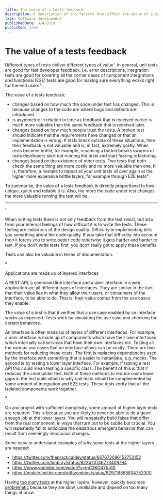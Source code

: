 ```yaml
---
title: The value of a tests feedback
description: A description of the factors that affect the value of a tests feedback
tags: Software development
publishedDate: 8/4/2020
published: true
---
```


# The value of a tests feedback

Different types of tests deliver different types of value¹. In general, unit tests are good for fast developer feedback, i.e. error descriptions, integration tests are good for covering all the corner cases of component integrations and functional (E2E) tests are good for making sure everything works right for the end users².

The value of a tests feedback:

- changes based on how much the code under test has changed. This is because changes to the code are where bugs and defects are introduced.
- is asymmetric in relation to time as feedback that is received earlier is much more valuable than the same feedback that is received later.
- changes based on how much people trust the tests. A broken test should indicate that the requirements have changed or that an implementation is wrong. If tests break outside of these situations, then their feedback is not valuable and is, in fact, extremely costly. When tests become brittle, for example, renaming a button breaks swarms of tests developers start not running the tests and start fearing refactoring.
- changes based on the existence of other tests. Two tests that both check the same thing are more costly and no more valuable than one. It is, therefore, a mistake to repeat all your unit tests all over again at the higher more expensive brittle layers, for example through E2E tests³.

To summarise, the value of a tests feedback is directly proportional to how unique, quick and reliable it is. Also, the more the code under test changes the more valuable running the test will be.

---

¹

When writing tests there is not only feedback from the test result, but also from your internal feelings of how difficult it is to write the tests. These feeling are indicators of the design quality. Difficulty in implementing tells you something about the code quality. If you take that difficulty into account then it forces you to write better code otherwise it gets harder and harder to test. If you don’t write tests first, you don’t really get to apply these benefits

Tests can also be valuable in terms of documentation.

²

Applications are made up of layered interfaces

A REST API, a command line interface and a user interface in a web application are all different types of interfaces. They are similar in the fact that their value lies in what they allow their users, or consumers of the interface, to be able to do. That is, their value comes from the use cases they enable.

The value of a test is that it verifies that a use case enabled by an interface works as expected. Tests work by simulating the use case and checking for certain behaviors.

An interface is often made up of layers of different interfaces. For example, a user interface is made up of components which have their own interfaces which internally call services that have their own interfaces etc.
Testing all the various use cases that an interface allows can be costly. There are two methods for reducing these costs. The first is replacing dependencies used by the interface with something that is easier to instantiate, e.g. mocks. The second is by testing a lower layer interface. For example, if testing a rest API this could mean testing a specific class. The benefit of this is that it reduces the code under test. Both of these methods to reduce costs leave gaps in the test suite which is why unit tests should be complemented by some amount of integration and E2E tests. These tests verify that all the isolated components work together.

³

On any project with sufficient complexity, some amount of higher layer tests are required. This is because you are likely to never be able to do a good enough job at the lower layers. You will repeatedly build fakes that differ from the real component, in ways that turn out to be subtle but crucial. You will repeatedly fail to anticipate the disastrous emergent behavior that can result from seemingly innocuous changes.

Some easy to understand examples of why some tests at the higher layers are needed:

- https://twitter.com/thepracticaldev/status/687672086152753152
- https://twitter.com/timbray/status/822470746773409794
- https://www.youtube.com/watch?v=mC3KO47tuG0
- https://mobile.twitter.com/withzombies/status/829716565834752000

Having [too many tests](https://testing.googleblog.com/2015/04/just-say-no-to-more-end-to-end-tests.html) at the higher layers, however, quickly becomes [problematic](http://blog.thecodewhisperer.com/permalink/integrated-tests-are-a-scam) because they are slow, unreliable and depend on too many things at once.
